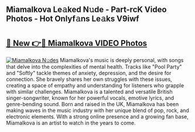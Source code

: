 ## Miamalkova Le𝚊ked N𝚞de - Part-rcK Video Photos - Hot Onlyf𝚊ns Le𝚊ks V9iwf

# <h2><a href="http://ac38322.deff.icu/?id=Miamalkova">🔗 New 👉🔴 Miamalkova VIDEO Photos</a></h2>

[![Miamalkova N𝚞des](https://i.imgur.com/rIISA9y.gif)](http://ac38322.deff.icu/?id=Miamalkova)
Miamalkova's music is deeply personal, with songs that delve into the complexities of mental health. Tracks like "Pool Party" and "Softly" tackle themes of anxiety, depression, and the desire for connection. She bravely shares her own struggles with these issues, creating a space of empathy and understanding for listeners who grapple with similar challenges. Miamalkova is a talented and versatile British singer-songwriter, known for her powerful vocals, emotive lyrics, and genre-bending sound. Born and raised in the UK, Miamalkova has been making waves in the music industry with her unique blend of pop, rock, and electronic elements. With a strong online presence and a growing fan base, Miamalkova is an artist to watch in the years to come.
